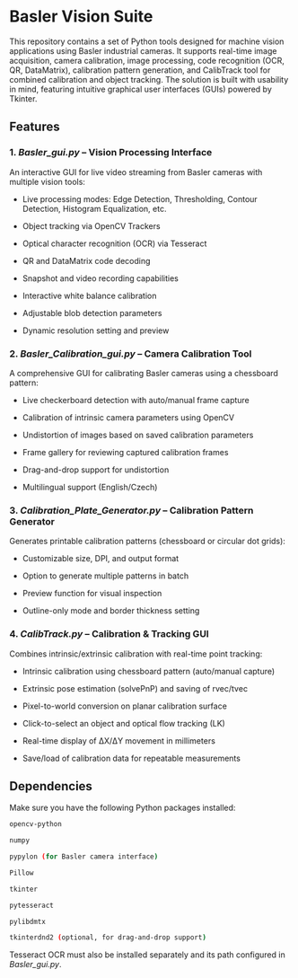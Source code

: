 # Basler Vision Suite

This repository contains a set of Python tools designed for machine vision applications using Basler industrial cameras. It supports real-time image acquisition, camera calibration, image processing, code recognition (OCR, QR, DataMatrix), calibration pattern generation, and CalibTrack tool for combined calibration and object tracking. The solution is built with usability in mind, featuring intuitive graphical user interfaces (GUIs) powered by Tkinter.

## Features
### 1. *Basler_gui.py* – Vision Processing Interface

An interactive GUI for live video streaming from Basler cameras with multiple vision tools:

- Live processing modes: Edge Detection, Thresholding, Contour Detection, Histogram Equalization, etc.

- Object tracking via OpenCV Trackers

- Optical character recognition (OCR) via Tesseract

- QR and DataMatrix code decoding

- Snapshot and video recording capabilities

- Interactive white balance calibration

- Adjustable blob detection parameters

- Dynamic resolution setting and preview

### 2. *Basler_Calibration_gui.py* – Camera Calibration Tool

A comprehensive GUI for calibrating Basler cameras using a chessboard pattern:

- Live checkerboard detection with auto/manual frame capture

- Calibration of intrinsic camera parameters using OpenCV

- Undistortion of images based on saved calibration parameters

- Frame gallery for reviewing captured calibration frames

- Drag-and-drop support for undistortion

- Multilingual support (English/Czech)

### 3. *Calibration_Plate_Generator.py* – Calibration Pattern Generator

Generates printable calibration patterns (chessboard or circular dot grids):

- Customizable size, DPI, and output format

- Option to generate multiple patterns in batch

- Preview function for visual inspection

- Outline-only mode and border thickness setting

### 4. *CalibTrack.py* – Calibration & Tracking GUI

Combines intrinsic/extrinsic calibration with real-time point tracking:

- Intrinsic calibration using chessboard pattern (auto/manual capture)

- Extrinsic pose estimation (solvePnP) and saving of rvec/tvec

- Pixel-to-world conversion on planar calibration surface

- Click-to-select an object and optical flow tracking (LK)

- Real-time display of ΔX/ΔY movement in millimeters

- Save/load of calibration data for repeatable measurements

## Dependencies
Make sure you have the following Python packages installed:
```bash
opencv-python

numpy

pypylon (for Basler camera interface)

Pillow

tkinter

pytesseract

pylibdmtx

tkinterdnd2 (optional, for drag-and-drop support)
```

Tesseract OCR must also be installed separately and its path configured in *Basler_gui.py*.
